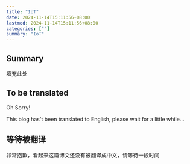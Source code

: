 ```yaml
---
title: "IoT"
date: 2024-11-14T15:11:56+08:00
lastmod: 2024-11-14T15:11:56+08:00
categories: [""]
summary: "IoT"
---
```


## Summary

填充此处
## To be translated

Oh Sorry!

This blog has't been translated to English, please wait for a little while...

## 等待被翻译

非常抱歉，看起来这篇博文还没有被翻译成中文，请等待一段时间
